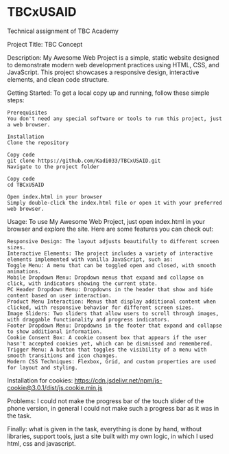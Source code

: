 # TBCxUSAID
Technical assignment of TBC Academy

Project Title: TBC Concept

Description:
My Awesome Web Project is a simple, static website designed to demonstrate modern web development practices using HTML, CSS, and JavaScript. This project showcases a responsive design, interactive elements, and clean code structure.

Getting Started:
    To get a local copy up and running, follow these simple steps:

    Prerequisites
    You don't need any special software or tools to run this project, just a web browser.

    Installation
    Clone the repository

    Copy code
    git clone https://github.com/Kadi033/TBCxUSAID.git
    Navigate to the project folder

    Copy code
    cd TBCxUSAID
    
    Open index.html in your browser
    Simply double-click the index.html file or open it with your preferred web browser.

Usage:
    To use My Awesome Web Project, just open index.html in your browser and explore the site. Here are some features you can check out:

    Responsive Design: The layout adjusts beautifully to different screen sizes.
    Interactive Elements: The project includes a variety of interactive elements implemented with vanilla JavaScript, such as:
    Toggle Menu: A menu that can be toggled open and closed, with smooth animations.
    Mobile Dropdown Menu: Dropdown menus that expand and collapse on click, with indicators showing the current state.
    PC Header Dropdown Menu: Dropdowns in the header that show and hide content based on user interaction.
    Product Menu Interaction: Menus that display additional content when clicked, with responsive behavior for different screen sizes.
    Image Sliders: Two sliders that allow users to scroll through images, with draggable functionality and progress indicators.
    Footer Dropdown Menu: Dropdowns in the footer that expand and collapse to show additional information.
    Cookie Consent Box: A cookie consent box that appears if the user hasn't accepted cookies yet, which can be dismissed and remembered.
    Trigger Menu: A button that toggles the visibility of a menu with smooth transitions and icon changes.
    Modern CSS Techniques: Flexbox, Grid, and custom properties are used for layout and styling.

Installation for cookies:
    https://cdn.jsdelivr.net/npm/js-cookie@3.0.1/dist/js.cookie.min.js


Problems:
    I could not make the progress bar of the touch slider of the phone version, in general I could not make such a progress bar as it was in the task.

Finally: 
    what is given in the task, everything is done by hand, without libraries, support tools, just a site built with my own logic, in which I used html, css and javascript.
